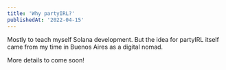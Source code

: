 ```yaml
---
title: 'Why partyIRL?'
publishedAt: '2022-04-15'
---
```


Mostly to teach myself Solana development. But the idea for partyIRL itself came from my time in Buenos Aires as a digital nomad. 

More details to come soon!
